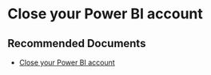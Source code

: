   <properties
	pageTitle="closing your power bi account"
	description="closing your power bi account"
	service="microsoft.PowerBIDedicated"
	resource="capacities"
	authors="pjfreitas"
	ms.author="pfreitas"	
	displayOrder="1190"
	selfHelpType="generic"
	supportTopicIds="32628074"
	productPesIds="16334"
	cloudEnvironments="public, MoonCake, fairfax" 
	articleId="a3abfa9a-5343-aa93-3f41-d5e6ec97d08c"
/>

# Close your Power BI account

## **Recommended Documents**

* [Close your Power BI account](https://docs.microsoft.com/power-bi/service-admin-closing-your-account)
